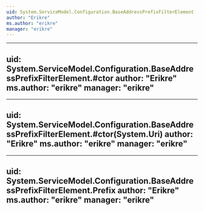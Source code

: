 ```yaml
---
uid: System.ServiceModel.Configuration.BaseAddressPrefixFilterElement
author: "Erikre"
ms.author: "erikre"
manager: "erikre"
---
```


---
uid: System.ServiceModel.Configuration.BaseAddressPrefixFilterElement.#ctor
author: "Erikre"
ms.author: "erikre"
manager: "erikre"
---

---
uid: System.ServiceModel.Configuration.BaseAddressPrefixFilterElement.#ctor(System.Uri)
author: "Erikre"
ms.author: "erikre"
manager: "erikre"
---

---
uid: System.ServiceModel.Configuration.BaseAddressPrefixFilterElement.Prefix
author: "Erikre"
ms.author: "erikre"
manager: "erikre"
---
